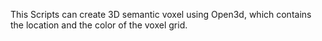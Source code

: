 This Scripts can create 3D semantic voxel using Open3d, which contains the location and the color of the voxel grid.
